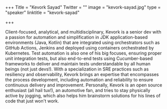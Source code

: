+++
Title = "Kevork Sayad"
Twitter = ""
image = "kevork-sayad.jpg"
type = "speaker"
linktitle = "kevork-sayad"

+++

Client-focused, analytical, and multidisciplinary, Kevork is a senior dev with a passion for automation and simplification in JDK application-based environments (Java, Kotlin) that are integrated using orchestrators such as GitHub Actions, Jenkins and deployed using containers orchestrated by Kubernetes. Test automation is also one of his big focuses, ensuring proper unit integration tests, but also end-to-end tests using Cucumber-based frameworks to deliver and maintain tests understandable by all human beings (not just devs!). With a specialization in SRE practices such as resiliency and observability, Kevork brings an expertise that encompasses the process development, including automation and reliability to ensure continuous delivery and improvement. Personally, Kevork is an open source enthusiast (all hail tux!), an automotive fan, and tries to stay physically active by jogging, which also helps him brainstorm solutions for his lines of code that just won't work.
